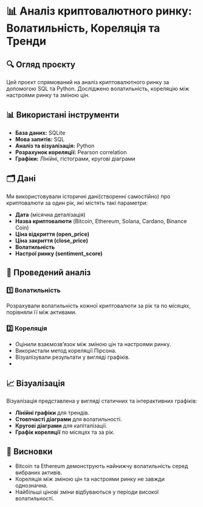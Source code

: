 # 📊 Аналіз криптовалютного ринку: Волатильність, Кореляція та Тренди

## 🔍 Огляд проєкту
Цей проєкт спрямований на аналіз криптовалютного ринку за допомогою SQL та Python. Досліджено волатильність, кореляцію між настроями ринку та зміною цін.

## 📊 Використані інструменти
- **База даних:** SQLite
- **Мова запитів:** SQL
- **Аналіз та візуалізація:** Python
- **Розрахунок кореляції:** Pearson correlation
- **Графіки:** Лінійні, гістограми, кругові діаграми

## 🗂️ Дані
Ми використовували історичні дані(створенні самостійно) про криптовалюти за один рік, які містять такі параметри:
- **Дата** (місячна деталізація)
- **Назва криптовалюти** (Bitcoin, Ethereum, Solana, Cardano, Binance Coin)
- **Ціна відкриття (open_price)**
- **Ціна закриття (close_price)**
- **Волатильність**
- **Настрої ринку (sentiment_score)**

## 🔬 Проведений аналіз
### 1️⃣ Волатильність
Розрахували волатильність кожної криптовалюти за рік та по місяцях, порівняли її між активами.

### 2️⃣ Кореляція
- Оцінили взаємозв’язок між зміною цін та настроями ринку.
- Використали метод кореляції Пірсона.
- Візуалізували результати у вигляді графіків.
- 
## 📈 Візуалізація
Візуалізація представлена у вигляді статичних та інтерактивних графіків:
- **Лінійні графіки** для трендів.
- **Стовпчасті діаграми** для волатильності.
- **Кругові діаграми** для капіталізації.
- **Графік кореляції** по місяцях та за рік.

## 📌 Висновки
- Bitcoin та Ethereum демонструють найнижчу волатильність серед вибраних активів.
- Кореляція між зміною цін та настроями ринку не завжди однозначна.
- Найбільші цінові зміни відбуваються у періоди високої волатильності.


